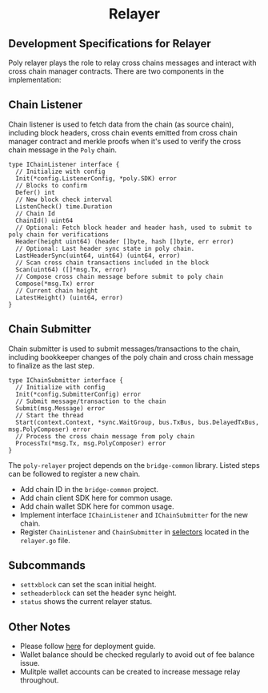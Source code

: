 <h1 align="center">Relayer</h1>





## Development Specifications for Relayer

Poly relayer plays the role to relay cross chains messages and interact with cross chain manager contracts. There are two components in the implementation:

## Chain Listener
Chain listener is used to fetch data from the chain (as source chain), including block headers, cross chain events emitted from cross chain manager contract and merkle proofs when it's used to verify the cross chain message in the `Poly` chain.

```
type IChainListener interface {
  // Initialize with config
  Init(*config.ListenerConfig, *poly.SDK) error
  // Blocks to confirm
  Defer() int
  // New block check interval
  ListenCheck() time.Duration
  // Chain Id
  ChainId() uint64
  // Optional: Fetch block header and header hash, used to submit to poly chain for verifications
  Header(height uint64) (header []byte, hash []byte, err error)
  // Optional: Last header sync state in poly chain.
  LastHeaderSync(uint64, uint64) (uint64, error)
  // Scan cross chain transactions included in the block
  Scan(uint64) ([]*msg.Tx, error)
  // Compose cross chain message before submit to poly chain
  Compose(*msg.Tx) error
  // Current chain height
  LatestHeight() (uint64, error)
}
```

## Chain Submitter
Chain submitter is used to submit messages/transactions to the chain, including  bookkeeper changes of the poly chain and cross chain message to finalize as the last step.

```
type IChainSubmitter interface {
  // Initialize with config
  Init(*config.SubmitterConfig) error
  // Submit message/transaction to the chain
  Submit(msg.Message) error
  // Start the thread
  Start(context.Context, *sync.WaitGroup, bus.TxBus, bus.DelayedTxBus, msg.PolyComposer) error  
  // Process the cross chain message from poly chain
  ProcessTx(*msg.Tx, msg.PolyComposer) error
}
```

The `poly-relayer` project depends on the `bridge-common` library. Listed steps can be followed to register a new chain.

- Add chain ID in the `bridge-common` project.
- Add chain client SDK here for common usage.
- Add chain wallet SDK here for common usage.
- Implement interface `IChainListener` and `IChainSubmitter` for the new chain.
- Register `ChainListener` and `ChainSubmitter` in [selectors](https://github.com/polynetwork/poly-relayer/blob/main/relayer/relayer.go#L73) located in the `relayer.go` file.

## Subcommands
- `settxblock` can set the scan initial height.
- `setheaderblock` can set the header sync height.
- `status` shows the current relayer status.

## Other Notes
- Please follow [here](https://github.com/polynetwork/poly-relayer/tree/main/docs) for deployment guide.
- Wallet balance should be checked regularly to avoid out of fee balance issue.
- Mulitple wallet accounts can be created to increase message relay throughout.



